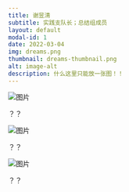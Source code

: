 ```yaml
---
title: 谢昱清
subtitle: 实践支队长；总结组成员
layout: default
modal-id: 1
date: 2022-03-04
img: dreams.png
thumbnail: dreams-thumbnail.png
alt: image-alt
description: 什么这里只能放一张图！！
---
```

<img src="img/portfolio/dreams.png" class="img-responsive img-centered" alt="图片">
<p>？？</p>
<img src="img/portfolio/dreams.png" class="img-responsive img-centered" alt="图片">
<p>？？</p>
<img src="img/portfolio/dreams.png" class="img-responsive img-centered" alt="图片">
<p>？？</p>